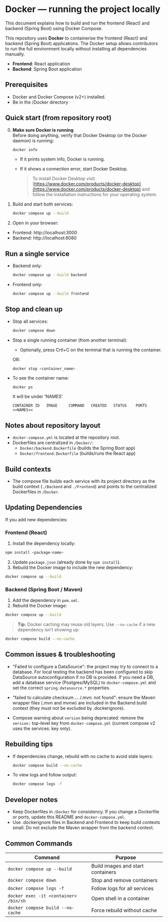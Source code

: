 # Docker — running the project locally

This document explains how to build and run the frontend (React) and backend (Spring Boot) using Docker Compose.

This repository uses **Docker** to containerise the frontend (React) and backend (Spring Boot) applications. The Docker setup allows contributors to run the full environment locally without installing all dependencies manually.

* **Frontend**: React application
* **Backend**: Spring Boot application

## Prerequisites
- Docker and Docker Compose (v2+) installed.
- Be in the /Docker directory 

## Quick start (from repository root)
0. **Make sure Docker is running**  
   Before doing anything, verify that Docker Desktop (or the Docker daemon) is running:

   ```bash
   docker info
   ```
    - If it prints system info, Docker is running.

    - If it shows a connection error, start Docker Desktop.
      > To install Docker Desktop visit [https://www.docker.com/products/docker-desktop](https://www.docker.com/products/docker-desktop) and follow the installation instructions for your operating system.

1. Build and start both services:

   ```bash
   docker compose up --build
   ```

2. Open in your browser:
- Frontend: http://localhost:3000
- Backend:  http://localhost:8080

## Run a single service
- Backend only:

  ```bash
  docker compose up --build backend
  ```

- Frontend only:

  ```bash
  docker compose up --build frontend
  ```

## Stop and clean up
- Stop all services:

  ```bash
  docker compose down
  ```

- Stop a single running container (from another terminal):
  - Optionally, press Crtl+C on the terminal that is running the container. 
  
  OR:


  ```bash
  docker stop <container_name>
  ```

- To see the container name:
  ```
  docker ps
  ```
  It will be under 'NAMES'
  ```
  CONTAINER ID   IMAGE     COMMAND   CREATED   STATUS    PORTS     >>NAMES<<
  ```

## Notes about repository layout
- `docker-compose.yml` is located at the repository root.  
- Dockerfiles are centralized in `/Docker/`:
  - `Docker/backend.Dockerfile`  (builds the Spring Boot app)
  - `Docker/frontend.Dockerfile` (builds/runs the React app)

## Build contexts
- The compose file builds each service with its project directory as the build context (`./Backend` and `./Frontend`) and points to the centralized Dockerfiles in `/Docker`.

## Updating Dependencies

If you add new dependencies:

### Frontend (React)

1. Install the dependency locally:

```bash
npm install <package-name>
```

2. Update `package.json` (already done by `npm install`).
3. Rebuild the Docker image to include the new dependency:

```bash
docker compose up --build
```

### Backend (Spring Boot / Maven)

1. Add the dependency in `pom.xml`.
2. Rebuild the Docker image:

```bash
docker compose up --build
```

> **Tip:** Docker caching may reuse old layers. Use `--no-cache` if a new dependency isn’t showing up:

```bash
docker compose build --no-cache
```

## Common issues & troubleshooting
- "Failed to configure a DataSource": the project may try to connect to a database. For local testing the backend has been configured to skip DataSource autoconfiguration if no DB is provided. If you need a DB, add a database service (Postgres/MySQL) to `docker-compose.yml` and set the correct `spring.datasource.*` properties.

- "failed to calculate checksum ... /.mvn: not found": ensure the Maven wrapper files (.mvn and mvnw) are included in the Backend build context (they must not be excluded by .dockerignore).

- Compose warning about `version` being deprecated: remove the `version:` top-level key from `docker-compose.yml` (current compose v2 uses the services: key only).

## Rebuilding tips
- If dependencies change, rebuild with no cache to avoid stale layers:

  ```bash
  docker compose build --no-cache
  ```

- To view logs and follow output:

  ```bash
  docker compose logs -f
  ```

## Developer notes
- Keep Dockerfiles in `/Docker` for consistency. If you change a Dockerfile or ports, update this README and `docker-compose.yml`.
- Use .dockerignore files in Backend and Frontend to keep build contexts small. Do not exclude the Maven wrapper from the backend context.

## Common Commands

| Command                               | Purpose                           |
| ------------------------------------- | --------------------------------- |
| `docker compose up --build`           | Build images and start containers |
| `docker compose down`                 | Stop and remove containers        |
| `docker compose logs -f`              | Follow logs for all services      |
| `docker exec -it <container> /bin/sh` | Open shell in a container         |
| `docker compose build --no-cache`     | Force rebuild without cache       |
